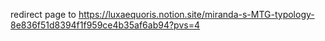 redirect page to https://luxaequoris.notion.site/miranda-s-MTG-typology-8e836f51d8394f1f959ce4b35af6ab94?pvs=4
